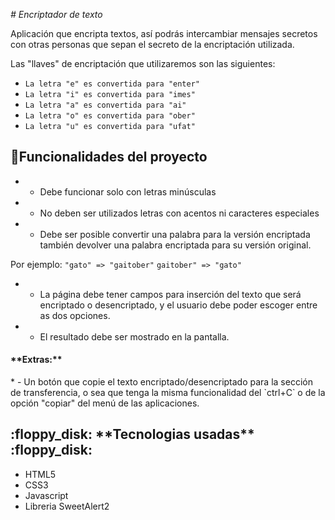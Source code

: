 <em> # Encriptador de texto  </em>

Aplicación que encripta textos, así podrás intercambiar mensajes secretos con otras personas que sepan el secreto de la encriptación utilizada.


Las "llaves" de encriptación que utilizaremos son las siguientes:

* `La letra "e" es convertida para "enter"`
* `La letra "i" es convertida para "imes"`
* `La letra "a" es convertida para "ai"`
* `La letra "o" es convertida para "ober"`
* `La letra "u" es convertida para "ufat"`

## :hammer:Funcionalidades del proyecto

* - Debe funcionar solo con letras minúsculas
* - No deben ser utilizados letras con acentos ni caracteres especiales
* - Debe ser posible convertir una palabra para la versión encriptada también devolver una palabra encriptada para su versión original. 

Por ejemplo:
`"gato" => "gaitober"`
`gaitober" => "gato"`

* - La página debe tener campos para inserción del texto que será encriptado o desencriptado, y el usuario debe poder escoger entre as dos opciones.
* - El resultado debe ser mostrado en la pantalla.

<h4>
**Extras:**
</h4>
* - Un botón que copie el texto encriptado/desencriptado para la sección de transferencia, o sea que tenga la misma funcionalidad del `ctrl+C` o de la opción "copiar" del menú de las aplicaciones.

<h2>:floppy_disk: **Tecnologias usadas** :floppy_disk:</h2>

* HTML5
* CSS3
* Javascript
* Libreria SweetAlert2
